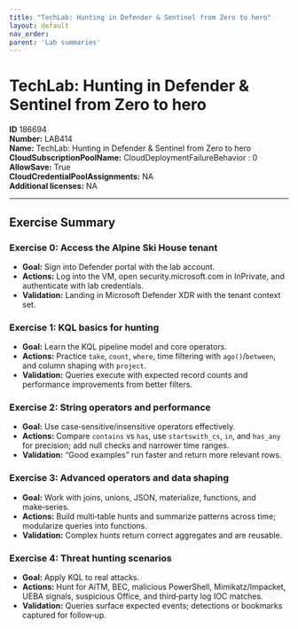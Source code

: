 ```yaml
---
title: "TechLab: Hunting in Defender & Sentinel from Zero to hero"
layout: default
nav_order:
parent: 'Lab summaries'
---
```


# TechLab: Hunting in Defender & Sentinel from Zero to hero

**ID** 186694  
**Number:** LAB414  
**Name:** TechLab: Hunting in Defender & Sentinel from Zero to hero
**CloudSubscriptionPoolName:** CloudDeploymentFailureBehavior                   : 0  
**AllowSave:** True  
**CloudCredentialPoolAssignments:** NA  
**Additional licenses:** NA  

---

## Exercise Summary
### Exercise 0: Access the Alpine Ski House tenant
- **Goal:** Sign into Defender portal with the lab account.
- **Actions:** Log into the VM, open security.microsoft.com in InPrivate, and authenticate with lab credentials.
- **Validation:** Landing in Microsoft Defender XDR with the tenant context set.

### Exercise 1: KQL basics for hunting
- **Goal:** Learn the KQL pipeline model and core operators.
- **Actions:** Practice `take`, `count`, `where`, time filtering with `ago()`/`between`, and column shaping with `project`.
- **Validation:** Queries execute with expected record counts and performance improvements from better filters.

### Exercise 2: String operators and performance
- **Goal:** Use case‑sensitive/insensitive operators effectively.
- **Actions:** Compare `contains` vs `has`, use `startswith_cs`, `in`, and `has_any` for precision; add null checks and narrower time ranges.
- **Validation:** “Good examples” run faster and return more relevant rows.

### Exercise 3: Advanced operators and data shaping
- **Goal:** Work with joins, unions, JSON, materialize, functions, and make‑series.
- **Actions:** Build multi‑table hunts and summarize patterns across time; modularize queries into functions.
- **Validation:** Complex hunts return correct aggregates and are reusable.

### Exercise 4: Threat hunting scenarios
- **Goal:** Apply KQL to real attacks.
- **Actions:** Hunt for AiTM, BEC, malicious PowerShell, Mimikatz/Impacket, UEBA signals, suspicious Office, and third‑party log IOC matches.
- **Validation:** Queries surface expected events; detections or bookmarks captured for follow‑up.

